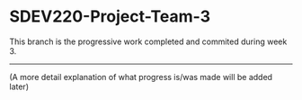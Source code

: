 # SDEV220-Project-Team-3
This branch is the progressive
work completed and commited 
during week 3. 

***

(A more detail explanation of what progress is/was made
will be added later)
